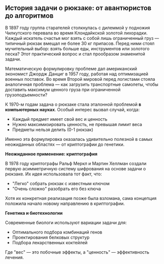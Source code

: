 ## История задачи о рюкзаке: от авантюристов до алгоритмов

В 1897 году группа старателей столкнулась с дилеммой у подножия Чилкутского перевала во время Клондайкской золотой лихорадки. Каждый искатель счастья мог взять с собой лишь ограниченный груз — типичный рюкзак вмещал не более 30 кг припасов. Перед ними стоял мучительный выбор: взять больше еды, инструментов или золотого песка? Этот практический вопрос и стал прообразом знаменитой задачи.

Математическую формулировку проблеме дал американский экономист Джордж Данциг в 1957 году, работая над оптимизацией военных поставок. Во время Второй мировой перед логистами стояла аналогичная проблема — как загрузить транспортные самолеты, чтобы доставить максимум ценного груза при ограниченной грузоподъемности?

К 1970-м годам задача о рюкзаке стала эталонной проблемой **в компьютерных науках**. Особый интерес вызвал случай, когда:
- Каждый предмет имеет свой вес и ценность
- Нужно максимизировать ценность, не превышая лимит веса
- Предметы нельзя делить (0-1 рюкзак)

Именно эта формулировка оказалась удивительно полезной в самых неожиданных областях — от криптографии до генетики.

**Неожиданное применение: криптография**

В 1978 году криптографы Ральф Меркл и Мартин Хеллман создали первую асимметричную систему шифрования на основе задачи о рюкзаке. Их идея использовала тот факт, что:
- "Легко" собрать рюкзак с известным ключом
- "Очень сложно" разобрать его без ключа

Хотя их конкретная реализация позже была взломана, сама концепция положила начало новому направлению в криптографии.

**Генетика и биотехнологии**

Современные биологи используют вариации задачи для:
- Оптимального подбора комбинаций генов
- Проектирования белковых структур
- Подбора лекарственных коктейлей

Где "вес" — это побочные эффекты, а "ценность" — эффективность лечения.
